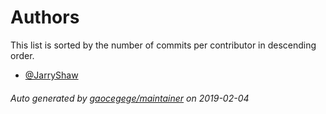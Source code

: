 # Authors

This list is sorted by the number of commits per contributor in descending order.

* [@JarryShaw](https://github.com/JarryShaw)

###### Auto generated by [gaocegege/maintainer](https://github.com/gaocegege/maintainer) on 2019-02-04
